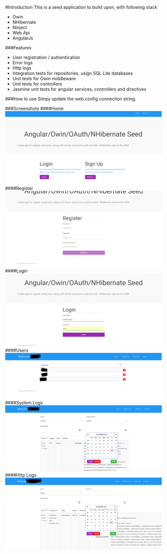 #Introduction
This is a seed application to build upon, with following stack

* Owin
* NHibernate
* Ninject
* Web Api
* AngularJs
 
###Features
* User registration / authentication
* Error logs
* Http logs
* Integration tests for repositories, usign SQL Lite databases
* Unit tests for Owin middleware
* Unit tests for controllers
* Jasmine unit tests for angular services, controllers and directives 

###How to use
Simpy update the web.config connection string.

###Screenshots
####Home
![Alt text](readme_images/home.png?raw=true "Home")
####Register
![Alt text](readme_images/register.png?raw=true "Register")
####Login
![Alt text](readme_images/login.png?raw=true "Login")
####Users
![Alt text](readme_images/users.png?raw=true "Users")
####System Logs
![Alt text](readme_images/systemlog.png?raw=true "System Logs")
####Http Logs
![Alt text](readme_images/httplog.png?raw=true "Http Logs")
